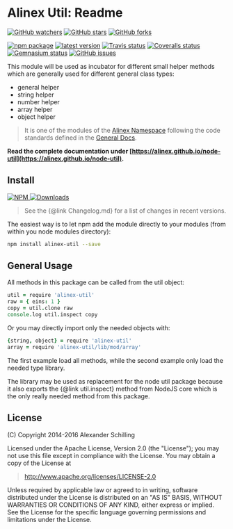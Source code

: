 Alinex Util: Readme
=================================================

[![GitHub watchers](
  https://img.shields.io/github/watchers/alinex/node-util.svg?style=social&label=Watch&maxAge=2592000)](
  https://github.com/alinex/node-util/subscription)<!-- {.hidden-small} -->
[![GitHub stars](
  https://img.shields.io/github/stars/alinex/node-util.svg?style=social&label=Star&maxAge=2592000)](
  https://github.com/alinex/node-util)
[![GitHub forks](
  https://img.shields.io/github/forks/alinex/node-util.svg?style=social&label=Fork&maxAge=2592000)](
  https://github.com/alinex/node-util)<!-- {.hidden-small} -->
<!-- {p:.right} -->

[![npm package](
  https://img.shields.io/npm/v/alinex-util.svg?maxAge=2592000&label=latest%20version)](
  https://www.npmjs.com/package/alinex-util)
[![latest version](
  https://img.shields.io/npm/l/alinex-util.svg?maxAge=2592000)](
  #license)<!-- {.hidden-small} -->
[![Travis status](
  https://img.shields.io/travis/alinex/node-util.svg?maxAge=2592000&label=develop)](
  https://travis-ci.org/alinex/node-util)
[![Coveralls status](
  https://img.shields.io/coveralls/alinex/node-util.svg?maxAge=2592000)](
  https://coveralls.io/r/alinex/node-util?branch=master)
[![Gemnasium status](
  https://img.shields.io/gemnasium/alinex/node-util.svg?maxAge=2592000)](
  https://gemnasium.com/alinex/node-util)
[![GitHub issues](
  https://img.shields.io/github/issues/alinex/node-util.svg?maxAge=2592000)](
  https://github.com/alinex/node-util/issues)<!-- {.hidden-small} -->


This module will be used as incubator for different small helper methods which
are generally used for different general class types:

- general helper
- string helper
- number helper
- array helper
- object helper

> It is one of the modules of the [Alinex Namespace](http://alinex.github.io/code.html)
> following the code standards defined in the [General Docs](http://alinex.github.io/develop).

__Read the complete documentation under
[https://alinex.github.io/node-util](https://alinex.github.io/node-util).__
<!-- {p: .hidden} -->


Install
-------------------------------------------------

[![NPM](https://nodei.co/npm/alinex-util.png?downloads=true&downloadRank=true&stars=true)
 ![Downloads](https://nodei.co/npm-dl/alinex-util.png?months=9&height=3)
](https://www.npmjs.com/package/alinex-util)

> See the {@link Changelog.md} for a list of changes in recent versions.

The easiest way is to let npm add the module directly to your modules
(from within you node modules directory):

``` sh
npm install alinex-util --save
```


General Usage
-------------------------------------------------

All methods in this package can be called from the util object:

``` coffee
util = require 'alinex-util'
raw = { eins: 1 }
copy = util.clone raw
console.log util.inspect copy
```

Or you may directly import only the needed objects with:

``` coffee
{string, object} = require 'alinex-util'
array = require 'alinex-util/lib/mod/array'
```

The first example load all methods, while the second example
only load the needed type library.

The library may be used as replacement for the node util package because it also
exports the {@link util.inspect} method from NodeJS core which is the only really
needed method from this package.


License
-------------------------------------------------

(C) Copyright 2014-2016 Alexander Schilling

Licensed under the Apache License, Version 2.0 (the "License");
you may not use this file except in compliance with the License.
You may obtain a copy of the License at

>  <http://www.apache.org/licenses/LICENSE-2.0>

Unless required by applicable law or agreed to in writing, software
distributed under the License is distributed on an "AS IS" BASIS,
WITHOUT WARRANTIES OR CONDITIONS OF ANY KIND, either express or implied.
See the License for the specific language governing permissions and
limitations under the License.
